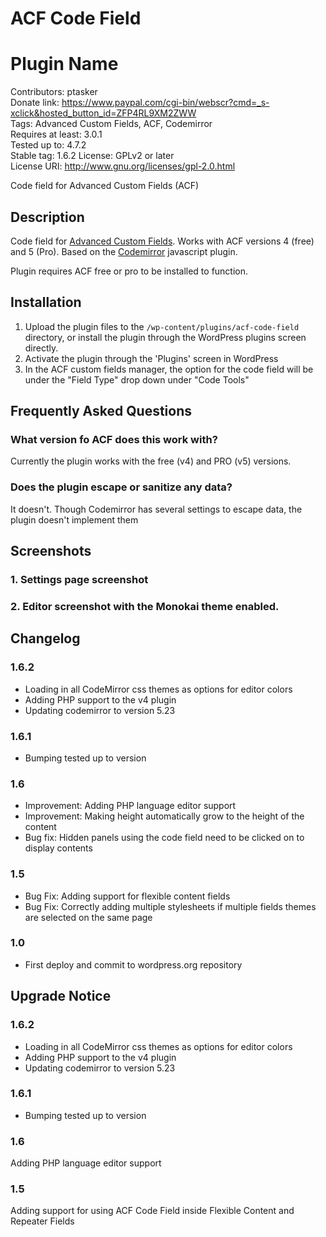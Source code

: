 # ACF Code Field 

# Plugin Name 
Contributors: ptasker  
Donate link: https://www.paypal.com/cgi-bin/webscr?cmd=_s-xclick&hosted_button_id=ZFP4RL9XM2ZWW  
Tags: Advanced Custom Fields, ACF, Codemirror  
Requires at least: 3.0.1  
Tested up to: 4.7.2  
Stable tag: 1.6.2
License: GPLv2 or later  
License URI: http://www.gnu.org/licenses/gpl-2.0.html  

Code field for Advanced Custom Fields (ACF)


## Description 
Code field for [Advanced Custom Fields](https://www.advancedcustomfields.com). Works with ACF versions 4 (free) and 5 (Pro). Based on the [Codemirror](https://codemirror.net/) javascript plugin.

Plugin requires ACF free or pro to be installed to function.


## Installation 

1. Upload the plugin files to the `/wp-content/plugins/acf-code-field` directory, or install the plugin through the WordPress plugins screen directly.
2. Activate the plugin through the 'Plugins' screen in WordPress
3. In the ACF custom fields manager, the option for the code field will be under the "Field Type" drop down under "Code Tools"


## Frequently Asked Questions 


### What version fo ACF does this work with? 

Currently the plugin works with the free (v4) and PRO (v5) versions.


### Does the plugin escape or sanitize any data? 

It doesn't. Though Codemirror has several settings to escape data, the plugin doesn't implement them


## Screenshots 

### 1. Settings page screenshot

### 2. Editor screenshot with the Monokai theme enabled.

## Changelog 

### 1.6.2
 * Loading in all CodeMirror css themes as options for editor colors
 * Adding PHP support to the v4 plugin
 * Updating codemirror to version 5.23

### 1.6.1
 * Bumping tested up to version

### 1.6 
* Improvement: Adding PHP language editor support
* Improvement: Making height automatically grow to the height of the content
* Bug fix: Hidden panels using the code field need to be clicked on to display contents


### 1.5 
* Bug Fix: Adding support for flexible content fields
* Bug Fix: Correctly adding multiple stylesheets if multiple fields themes are selected on the same page


### 1.0 
* First deploy and commit to wordpress.org repository



## Upgrade Notice 

### 1.6.2
 * Loading in all CodeMirror css themes as options for editor colors
 * Adding PHP support to the v4 plugin
 * Updating codemirror to version 5.23

### 1.6.1
 * Bumping tested up to version

### 1.6 
Adding PHP language editor support


### 1.5 
Adding support for using ACF Code Field inside Flexible Content and Repeater Fields